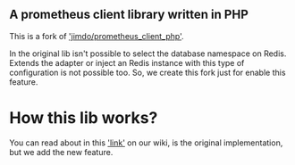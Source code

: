 ## A prometheus client library written in PHP

This is a fork of ['jimdo/prometheus_client_php'](https://github.com/Jimdo/prometheus_client_php).

In the original lib isn't possible to select the database namespace on Redis.
Extends the adapter or inject an Redis instance with this type of configuration is not possible too.
So, we create this fork just for enable this feature.

# How this lib works?

You can read about in this ['link'](https://github.com/Jimdo/prometheus_client_php) on our wiki, is the original implementation, 
but we add the new feature.
